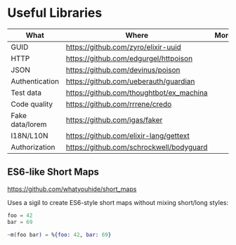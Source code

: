 # Useful Libraries

| What | Where | More |
| ---- | ----- | ---- |
| GUID | https://github.com/zyro/elixir-uuid | |
| HTTP | https://github.com/edgurgel/httpoison | |
| JSON | https://github.com/devinus/poison | |
| Authentication | https://github.com/ueberauth/guardian
| Test data | https://github.com/thoughtbot/ex_machina | |
| Code quality | https://github.com/rrrene/credo | |
| Fake data/lorem | https://github.com/igas/faker | |
| I18N/L10N | https://github.com/elixir-lang/gettext | |
| Authorization | https://github.com/schrockwell/bodyguard | |

## ES6-like Short Maps

https://github.com/whatyouhide/short_maps

Uses a sigil to create ES6-style short maps without mixing short/long styles:

```elixir
foo = 42
bar = 69

~m(foo bar) = %{foo: 42, bar: 69}
```
